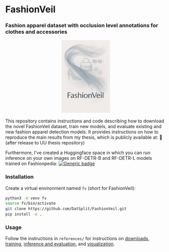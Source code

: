 # FashionVeil
### Fashion apparel dataset with occlusion level annotations for clothes and accessories

<div style="text-align: center;">
  <img src="fashionveil_logo.png" alt="FashionVeil" width="30%">
</div>


This repository contains instructions and code describing how to download the novel FashionVeil dataset, train new models, and evaluate existing and new fashion apparel detection models. It provides instructions on how to reproduce the main results from my thesis, which is publicly available at: 📝 (after release to UU thesis repository)

Furthermore, I've created a Huggingface space in which you can run inference on your own images on RF-DETR-B and RF-DETR-L models trained on Fashionpedia: [![Generic badge][logo-hf_spaces]][fv-hf_spaces]
### Installation

Create a virtual environment named `fv` (short for FashionVeil):

```bash
python3 -m venv fv
source fv/bin/activate
git clone https://github.com/DatSplit/FashionVeil.git
pip install -e .
```

### Usage
Follow the instructions in `references/` for instructions on [downloads](references/01_dataset_downloads.md), [training](references/02_training.md), [inference and evaluation](references/03_inference_and_evaluation.md), and [visualization](references/04_visualization.md).







[logo-hf_spaces]: https://img.shields.io/badge/🤗-Demo-blue.svg?style=plastic
[fv-hf_spaces]: https://huggingface.co/spaces/DatSplit/FashionVeil
